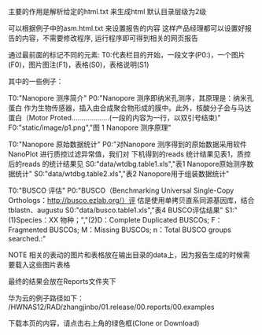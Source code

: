 
主要的作用是解析给定的html.txt 来生成html
默认目录层级为2级

可以根据例子中的asm.html.txt 来设置报告的内容
这样产品经理都可以设置好报告的内容，不需要修改程序, 运行程序即可得到相关的网页报告


通过最前面的标记不同的元素: T0:代表栏目的开始，一段文字(P0:)，一个图片(F0)，图片图注(F1)，表格(S0)，表格说明(S1)

其中的一些例子：

T0:"Nanopore 测序简介"
P0:"Nanopore 测序即纳米孔测序，其原理是：纳米孔蛋白  作为生物传感器，插入由合成聚合物形成的膜中。此外，核酸分子会与马达蛋白（Motor Proted...................(一段的内容为一行，以双引号结束)"
F0:"static/image/p1.png","图 1 Nanopore 测序原理"

T0:"Nanopore 原始数据统计"
P0:"对Nanopore 测序得到的原始数据采用软件NanoPlot 进行质控过滤异常值，我们对 下机得到的reads 统计结果见表1，质控后的reads 的统计结果见
S0:"data/wtdbg.table1.xls","表1 Nanopore原始测序数据统计"
S0:"data/wtdbg.table2.xls","表2 Nanopore用于组装数据统计"

T0:"BUSCO 评估"
P0:"BUSCO（Benchmarking Universal Single-Copy Orthologs：http://busco.ezlab.org/）评 估是使用单拷贝直系同源基因库，结合tblastn、augustu
S0:"data/busco.table1.xls","表4 BUSCO评估结果"
S1:"(1)Species：XX 物种；","(2)D：Complete Duplicated BUSCOs; F：Fragmented BUSCOs; M：Missing BUSCOs; n：Total BUSCO groups searched.:"

NOTE
相关的表动的图片和表格放在输出目录的data上，因为报告生成的时候需要载入这些图片表格

最终的结果会放在Reports文件夹下

华为云的例子路径如下：
/HWNAS12/RAD/zhangjinbo/01.release/00.reports/00.examples

下载本页的内容，请点击右上角的绿色框(Clone or Download)
